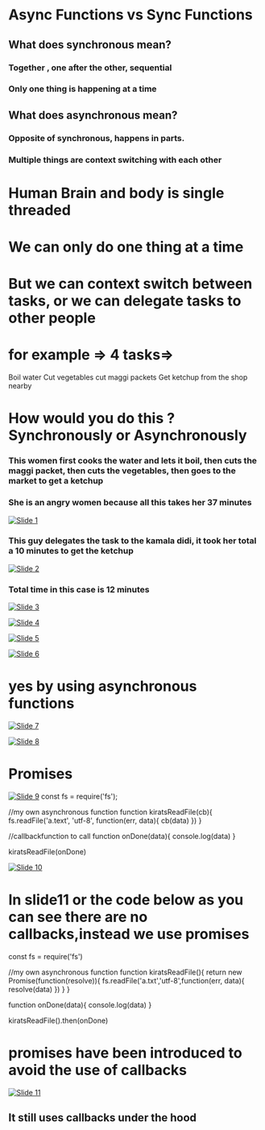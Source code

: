 # Async Functions vs Sync Functions

## What does synchronous mean?

### Together , one after the other, sequential

### Only one thing is happening at a time

## What does asynchronous mean?

### Opposite of synchronous, happens in parts.

### Multiple things are context switching with each other

# Human Brain and body is single threaded

# We can only do one thing at a time

# But we can context switch between tasks, or we can delegate tasks to other people

# for example => 4 tasks=>

Boil water
Cut vegetables
cut maggi packets
Get ketchup from the shop nearby

# How would you do this ? Synchronously or Asynchronously

### This women first cooks the water and lets it boil, then cuts the maggi packet, then cuts the vegetables, then goes to the market to get a ketchup

### She is an angry women because all this takes her 37 minutes

[![Slide 1](./Images/Slide1.png)](./Images/Slide1.png)

### This guy delegates the task to the kamala didi, it took her total a 10 minutes to get the ketchup

[![Slide 2](./Images/Slide2.png)](./Images/Slide2.png)

### Total time in this case is 12 minutes

[![Slide 3](./Images/Slide3.png)](./Images/Slide3.png)

[![Slide 4](./Images/Slide4.png)](./Images/Slide4.png)

[![Slide 5](./Images/Slide5.png)](./Images/Slide5.png)

[![Slide 6](./Images/Slide6.png)](./Images/Slide6.png)

# yes by using asynchronous functions

[![Slide 7](./Images/Slide7.png)](./Images/Slide7.png)

[![Slide 8](./Images/Slide8.png)](./Images/Slide8.png)

# Promises

[![Slide 9](./Images/Slide9.png)](./Images/Slide9.png)
const fs = require('fs');

//my own asynchronous function
function kiratsReadFile(cb){
fs.readFile('a.text', 'utf-8', function(err, data){
cb(data)
})
}

//callbackfunction to call
function onDone(data){
console.log(data)
}

kiratsReadFile(onDone)

[![Slide 10](./Images/Slide10.png)](./Images/Slide10.png)

# In slide11 or the code below as you can see there are no callbacks,instead we use promises

const fs = require('fs')

//my own asynchronous function
function kiratsReadFile(){
return new Promise(function(resolve)){
fs.readFile('a.txt','utf-8',function(err, data){
resolve(data)
})
}
}

function onDone(data){
console.log(data)
}

kiratsReadFile().then(onDone)

# promises have been introduced to avoid the use of callbacks

[![Slide 11](./Images/Slide11.png)](./Images/Slide11.png)

## It still uses callbacks under the hood
